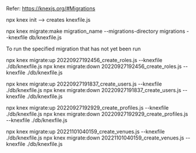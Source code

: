 Refer: https://knexjs.org/#Migrations

npx knex init --> creates knexfile.js

npx knex migrate:make migration_name --migrations-directory migrations --knexfile db/knexfile.js


To run the specified migration that has not yet been run

npx knex migrate:up 20220927192456_create_roles.js --knexfile ./db/knexfile.js
npx knex migrate:down 20220927192456_create_roles.js --knexfile ./db/knexfile.js

npx knex migrate:up 20220927191837_create_users.js --knexfile ./db/knexfile.js
npx knex migrate:down 20220927191837_create_users.js --knexfile ./db/knexfile.js

npx knex migrate:up 20220927192929_create_profiles.js --knexfile ./db/knexfile.js
npx knex migrate:down 20220927192929_create_profiles.js --knexfile ./db/knexfile.js

npx knex migrate:up 20221101040159_create_venues.js --knexfile ./db/knexfile.js
npx knex migrate:down 20221101040159_create_venues.js --knexfile ./db/knexfile.js